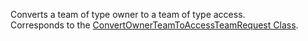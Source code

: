 Converts a team of type owner to a team of type access.  
Corresponds to the [ConvertOwnerTeamToAccessTeamRequest Class](https://msdn.microsoft.com/library/microsoft.crm.sdk.messages.convertownerteamtoaccessteamrequest.aspx).
